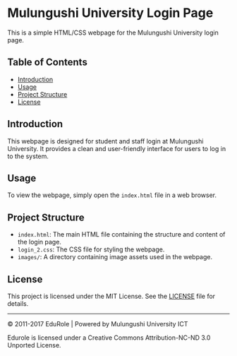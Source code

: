 # Mulungushi University Login Page

This is a simple HTML/CSS webpage for the Mulungushi University login page.

## Table of Contents
- [Introduction](#introduction)
- [Usage](#usage)
- [Project Structure](#project-structure)
- [License](#license)

## Introduction

This webpage is designed for student and staff login at Mulungushi University. It provides a clean and user-friendly interface for users to log in to the system.

## Usage

To view the webpage, simply open the `index.html` file in a web browser.

## Project Structure

- `index.html`: The main HTML file containing the structure and content of the login page.
- `login_2.css`: The CSS file for styling the webpage.
- `images/`: A directory containing image assets used in the webpage.

## License

This project is licensed under the MIT License. See the [LICENSE](LICENSE) file for details.

---

© 2011-2017 EduRole | Powered by Mulungushi University ICT

Edurole is licensed under a Creative Commons Attribution-NC-ND 3.0 Unported License.
